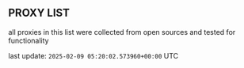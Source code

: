 ## PROXY LIST

all proxies in this list were collected from open sources and tested for functionality

last update: `2025-02-09 05:20:02.573960+00:00` UTC